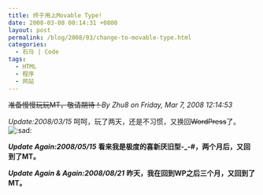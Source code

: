 ```yaml
---
title: 终于用上Movable Type!
date: 2008-03-08 00:14:31 +0800
layout: post
permalink: /blog/2008/03/change-to-movable-type.html
categories:
  - 石马 | Code
tags:
  - HTML
  - 程序
  - 网站
---
```

<del datetime="2008-03-15T07:28:46+00:00">准备慢慢玩玩MT，敬请期待！</del>*By Zhu8 on Friday, Mar 7, 2008 12:14:53*

*Update:2008/03/15* 呵呵，玩了两天，还是不习惯，又换回<strike>WordPress</strike>了。 <img src="http://chenjun.com/wp/wp-includes/images/smilies/icon_sad.gif" alt=":sad:" class="wp-smiley" /> 

***Update Again:2008/05/15*** **看来我是极度的喜新厌旧型-_-#，两个月后，又回到了MT。**

***Update Again &#038; Again:2008/08/21*** **昨天，我在回到WP之后三个月，又回到了MT。**